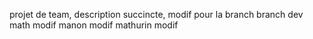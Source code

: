projet de team, description succincte, modif pour la branch branch dev
math modif
manon modif
mathurin modif